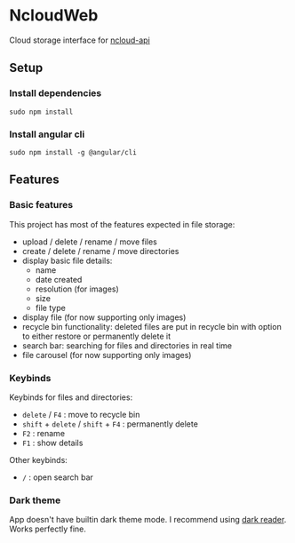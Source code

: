 # NcloudWeb

Cloud storage interface for [ncloud-api](https://github.com/n3rsti/ncloud-api)

## Setup
### Install dependencies
`sudo npm install`

### Install angular cli
`sudo npm install -g @angular/cli`

## Features
### Basic features
This project has most of the features expected in file storage:
- upload / delete / rename / move files
- create / delete / rename / move directories
- display basic file details: 
    - name
    - date created
    - resolution (for images)
    - size
    - file type
- display file (for now supporting only images)
- recycle bin functionality: deleted files are put in recycle bin with option to either restore or permanently delete it
- search bar: searching for files and directories in real time
- file carousel (for now supporting only images)


### Keybinds
Keybinds for files and directories:
- `delete` / `F4` : move to recycle bin
- `shift` + `delete` / `shift` + `F4` : permanently delete
- `F2` : rename
- `F1` : show details

Other keybinds:
- `/` : open search bar


### Dark theme
App doesn't have builtin dark theme mode. I recommend using [dark reader](https://darkreader.org/). Works perfectly fine.
